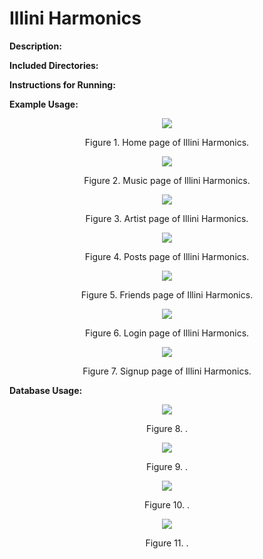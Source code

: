 # Illini Harmonics

**Description:**


**Included Directories:**


**Instructions for Running:**


**Example Usage:**

<p align="center">
  <img src="https://github.com/PaulJablonski/Resume-Projects/assets/148725115/c86f2006-6f60-48ae-b067-78a93dde382d">
</p>

<p align="center">  
  Figure 1. Home page of Illini Harmonics.
</p>

<p align="center">
  <img src="https://github.com/PaulJablonski/Resume-Projects/assets/148725115/5347612e-5368-44ce-a672-1da8bc464269">
</p>

<p align="center">  
  Figure 2. Music page of Illini Harmonics.
</p>

<p align="center">
  <img src="https://github.com/PaulJablonski/Resume-Projects/assets/148725115/e42c9614-7c6e-4b81-9ffc-8cd42e742d15">
</p>

<p align="center">  
  Figure 3. Artist page of Illini Harmonics.
</p>

<p align="center">
  <img src="https://github.com/PaulJablonski/Resume-Projects/assets/148725115/29815180-18bf-4504-ad48-44b7bcabb94c">
</p>

<p align="center">  
  Figure 4. Posts page of Illini Harmonics.
</p>

<p align="center">
  <img src="https://github.com/PaulJablonski/Resume-Projects/assets/148725115/81390248-69c4-463d-a602-3f06dea622fa">
</p>

<p align="center">  
  Figure 5. Friends page of Illini Harmonics.
</p>

<p align="center">
  <img src="https://github.com/PaulJablonski/Resume-Projects/assets/148725115/e2b8e211-ea08-4e50-b96f-0e3fb0002d27">
</p>

<p align="center">  
  Figure 6. Login page of Illini Harmonics.
</p>

<p align="center">
  <img src="https://github.com/PaulJablonski/Resume-Projects/assets/148725115/8ce28ca8-d2bc-4b46-82b9-82d4b096011a">
</p>

<p align="center">  
  Figure 7. Signup page of Illini Harmonics.
</p>

**Database Usage:**

<p align="center">
  <img src="https://github.com/PaulJablonski/Resume-Projects/assets/148725115/678100b5-d46c-40a7-a006-3965a676e0b5">
</p>

<p align="center">  
  Figure 8. .
</p>

<p align="center">
  <img src="https://github.com/PaulJablonski/Resume-Projects/assets/148725115/9efd695c-7487-4573-af45-ff533d43e170">
</p>

<p align="center">  
  Figure 9. .
</p>

<p align="center">
  <img src="https://github.com/PaulJablonski/Resume-Projects/assets/148725115/032de7b8-d03c-47cb-af69-812642c66f9f">
</p>

<p align="center">  
  Figure 10. .
</p>

<p align="center">
  <img src="https://github.com/PaulJablonski/Resume-Projects/assets/148725115/9a6aa560-3ad7-492b-b85d-4f5e1fcb5d09">
</p>

<p align="center">  
  Figure 11. .
</p>
